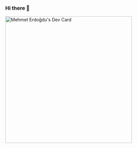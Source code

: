 ### Hi there 👋

<a href="https://app.daily.dev/mehmeterdogdu52"><img src="https://api.daily.dev/devcards/cc45ce7571d84493a96610528a3e89d1.png?r=p1r" width="400" alt="Mehmet Erdoğdu's Dev Card"/></a>
<!--
**mehmet-erdogdu/mehmet-erdogdu** is a ✨ _special_ ✨ repository because its `README.md` (this file) appears on your GitHub profile.

Here are some ideas to get you started:

- 🔭 I’m currently working on ...
- 🌱 I’m currently learning ...
- 👯 I’m looking to collaborate on ...
- 🤔 I’m looking for help with ...
- 💬 Ask me about ...
- 📫 How to reach me: ...
- 😄 Pronouns: ...
- ⚡ Fun fact: ...
-->
